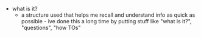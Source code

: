   * what is it?
    * a structure used that helps me recall and understand info as quick as possible - ive done this a long time by putting stuff like "what is it?", "questions", "how TOs"
